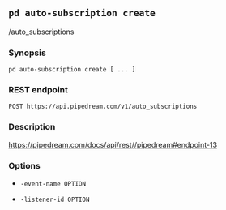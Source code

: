 ## `pd auto-subscription create`

/auto_subscriptions

### Synopsis

    pd auto-subscription create [ ... ]

### REST endpoint

    POST https://api.pipedream.com/v1/auto_subscriptions

### Description

https://pipedream.com/docs/api/rest//pipedream#endpoint-13

### Options

* `-event-name OPTION`

* `-listener-id OPTION`

